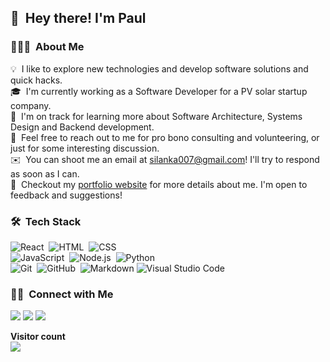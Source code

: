 <!-- <img alt="Night Coding" src="./assets/Hand%20Wave.gif" width='40' align="left"/><h2>Hey there! I'm Aditya</h2> -->

## 👋 &nbsp;Hey there! I'm Paul

### 👨🏻‍💻 &nbsp;About Me

💡 &nbsp;I like to explore new technologies and develop software solutions and quick hacks.\
🎓 &nbsp;I'm currently working as a Software Developer for a PV solar startup company.\
🌱 &nbsp;I'm on track for learning more about Software Architecture, Systems Design and Backend development.\
💬 &nbsp;Feel free to reach out to me for pro bono consulting and volunteering, or just for some interesting discussion.\
✉️ &nbsp;You can shoot me an email at silanka007@gmail.com! I'll try to respond as soon as I can.\
📄 &nbsp;Checkout my [portfolio website](https://paulonyekwelu.com) for more details about me. I'm open to feedback and suggestions!

<!-- <img alt="Night Coding" src="https://raw.githubusercontent.com/AVS1508/AVS1508/master/assets/Night-Coding.gif" align="right"/> -->

### 🛠 &nbsp;Tech Stack

![React](https://img.shields.io/badge/-React-05122A?style=flat&logo=react)&nbsp;
![HTML](https://img.shields.io/badge/-HTML-05122A?style=flat&logo=HTML5)&nbsp;
![CSS](https://img.shields.io/badge/-CSS-05122A?style=flat&logo=CSS3&logoColor=1572B6)&nbsp;\
![JavaScript](https://img.shields.io/badge/-JavaScript-05122A?style=flat&logo=javascript)&nbsp;
![Node.js](https://img.shields.io/badge/-Node.js-05122A?style=flat&logo=node.js)&nbsp;
![Python](https://img.shields.io/badge/-Python-05122A?style=flat&logo=python)&nbsp;\
![Git](https://img.shields.io/badge/-Git-05122A?style=flat&logo=git)&nbsp;
![GitHub](https://img.shields.io/badge/-GitHub-05122A?style=flat&logo=github)&nbsp;
![Markdown](https://img.shields.io/badge/-Markdown-05122A?style=flat&logo=markdown)
![Visual Studio Code](https://img.shields.io/badge/-Visual%20Studio%20Code-05122A?style=flat&logo=visual-studio-code&logoColor=007ACC)&nbsp;
<!-- ![Flask](https://img.shields.io/badge/-Flask-05122A?style=flat&logo=flask)&nbsp; -->
<!-- ![Django](https://img.shields.io/badge/-Django-05122A?style=flat&logo=django&logoColor=092E20)&nbsp; -->
<!-- ![Bootstrap](https://img.shields.io/badge/-Bootstrap-05122A?style=flat&logo=bootstrap&logoColor=563D7C)&nbsp; -->
<!-- ![Django](https://img.shields.io/badge/-Django-05122A?style=flat&logo=django&logoColor=092E20)&nbsp; -->
<!-- ![Java](https://img.shields.io/badge/-Java-05122A?style=flat&logo=Java&logoColor=FFA518)&nbsp; -->
<!-- ![R (Statistics)](https://img.shields.io/badge/-R-05122A?style=flat&logo=R&logoColor=276DC3)\ -->


<!-- ### ⚙️ &nbsp;GitHub Analytics

<p align="center">
<a href="https://github.com/silanka007">
  <img height="180em" src="https://github-readme-stats-eight-theta.vercel.app/api?username=silanka007&show_icons=true&theme=algolia&include_all_commits=true&count_private=true"/>
  <img height="180em" src="https://github-readme-stats-eight-theta.vercel.app/api/top-langs/?username=silanka007&layout=compact&langs_count=8&theme=algolia"/>
</a>
</p> -->

### 🤝🏻 &nbsp;Connect with Me

<p align="left">
<a href="https://paulonyekwelu.com"><img src="https://img.shields.io/badge/-paulonyekwelu.com-3423A6?style=flat&logo=Google-Chrome&logoColor=white"/></a>
<a href="https://www.linkedin.com/in/paulonyekwelu/"><img src="https://img.shields.io/badge/-Paul%20Onyekwelu-0077B5?style=flat&logo=Linkedin&logoColor=white"/></a>
<a href="https://twitter.com/rx_silanka"><img src="https://img.shields.io/twitter/url?label=Rx_Silanka&style=social&url=https%3A%2F%2Ftwitter.com%2Frx_silanka"/></a>

<!-- 
<a href="https://instagram.com/username"><img src="https://img.shields.io/badge/-@adityavs__-E4405F?style=flat&logo=Instagram&logoColor=white"/></a>
<a href="https://facebook.com/username"><img src="https://img.shields.io/badge/-@AVS1508-1877F2?style=flat&logo=Facebook&logoColor=white"/></a>
<a href="https://www.pinterest.ca/username"><img src="https://img.shields.io/badge/-@AVS1508-BD081C?style=flat&logo=Pinterest&logoColor=white"/></a>
<a href="https://www.behance.net/username"><img src="https://img.shields.io/badge/-@AVS1508-1769FF?style=flat&logo=Behance&logoColor=white"/></a> -->
</p>
<p align="left"> 
  <b>Visitor count</b><br>
  <img src="https://profile-counter.glitch.me/silanka007/count.svg" />
</p>
